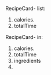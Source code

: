 RecipeCard- list:
1. calories.
2. totalTime



RecipeCard- in:
1. calories.
2. totalTime
3. ingredients
4. 